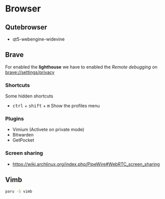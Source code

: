 # Browser

## Qutebrowser

- qt5-webengine-widevine

## Brave

For enabled the **lighthouse** we have to enabled the
_Remote debugging_ on [brave://settings/privacy](brave://settings/privacy)

### Shortcuts

Some hidden shortcuts

- <kbd>ctrl</kbd> + <kbd>shift</kbd> + <kbd>m</kbd> Show the profiles menu

### Plugins

- Vimium (Activete on private mode)
- Bitwarden
- GetPocket

### Screen sharing

- https://wiki.archlinux.org/index.php/PipeWire#WebRTC_screen_sharing

## Vimb

```sh
paru -S vimb
```
